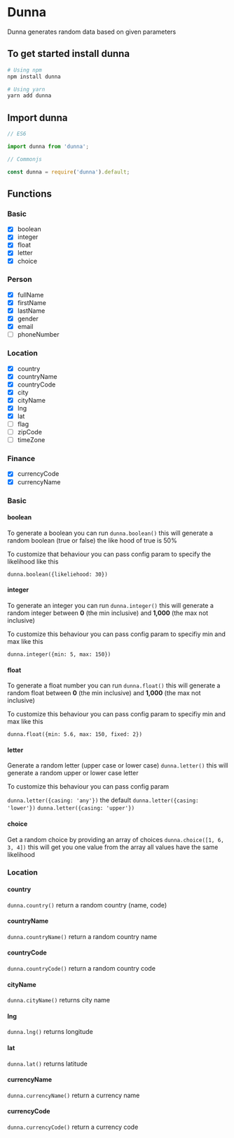 # Dunna

Dunna generates random data based on given parameters

## To get started install dunna

```sh
# Using npm
npm install dunna

# Using yarn
yarn add dunna
```

## Import dunna

```js
// ES6

import dunna from 'dunna';
```

```js
// Commonjs

const dunna = require('dunna').default;
```

## Functions

### Basic

- [x] boolean
- [x] integer
- [x] float
- [x] letter
- [x] choice

### Person

- [x] fullName
- [x] firstName
- [x] lastName
- [x] gender
- [x] email
- [ ] phoneNumber

### Location

- [x] country
- [x] countryName
- [x] countryCode
- [x] city
- [x] cityName
- [x] lng
- [x] lat
- [ ] flag
- [ ] zipCode
- [ ] timeZone

### Finance

- [x] currencyCode
- [x] currencyName

### Basic

#### boolean

To generate a boolean you can run `dunna.boolean()` this will generate a random boolean (true or false) the like hood of true is 50%

To customize that behaviour you can pass config param to specify the likelihood like this

`dunna.boolean({likeliehood: 30})`

#### integer

To generate an integer you can run `dunna.integer()` this will generate a random integer between **0** (the min inclusive) and **1,000** (the max not inclusive)

To customize this behaviour you can pass config param to specifiy min and max like this

`dunna.integer({min: 5, max: 150})`

#### float

To generate a float number you can run `dunna.float()` this will generate a random float between **0** (the min inclusive) and **1,000** (the max not inclusive)

To customize this behaviour you can pass config param to specifiy min and max like this

`dunna.float({min: 5.6, max: 150, fixed: 2})`

#### letter

Generate a random letter (upper case or lower case) `dunna.letter()` this will generate a random upper or lower case letter

To customize this behaviour you can pass config param

`dunna.letter({casing: 'any'})` the default
`dunna.letter({casing: 'lower'})`
`dunna.letter({casing: 'upper'})`

#### choice

Get a random choice by providing an array of choices `dunna.choice([1, 6, 3, 4])` this will get you one value from the array all values have the same likelihood

### Location

#### country

`dunna.country()` return a random country (name, code)

#### countryName

`dunna.countryName()` return a random country name

#### countryCode

`dunna.countryCode()` return a random country code

#### cityName

`dunna.cityName()` returns city name

#### lng

`dunna.lng()` returns longitude

#### lat

`dunna.lat()` returns latitude

#### currencyName

`dunna.currencyName()` return a currency name

#### currencyCode

`dunna.currencyCode()` return a currency code
